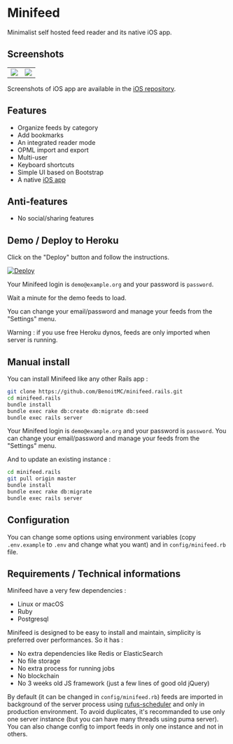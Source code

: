 # Minifeed

Minimalist self hosted feed reader and its native iOS app.

## Screenshots

<table>
  <tr>
    <td>
      <a href="https://benoitmc.github.io/blobs/minifeed.rails/entries.png">
        <img src="https://benoitmc.github.io/blobs/minifeed.rails/entries.png" />
      </a>
    </td>
    <td>
      <a href="https://benoitmc.github.io/blobs/minifeed.rails/entry.png">
        <img src="https://benoitmc.github.io/blobs/minifeed.rails/entry.png" />
      </a>
    </td>
  </tr>
</table>


Screenshots of iOS app are available in the [iOS repository](https://github.com/BenoitMC/minifeed.ios).



## Features

- Organize feeds by category
- Add bookmarks
- An integrated reader mode
- OPML import and export
- Multi-user
- Keyboard shortcuts
- Simple UI based on Bootstrap
- A native [iOS app](https://github.com/BenoitMC/minifeed.ios)



## Anti-features

- No social/sharing features



## Demo / Deploy to Heroku

Click on the "Deploy" button and follow the instructions.

[![Deploy](https://www.herokucdn.com/deploy/button.svg)](https://heroku.com/deploy?template=https://github.com/benoitmc/minifeed.rails/tree/master)

Your Minifeed login is `demo@example.org` and your password is `password`.

Wait a minute for the demo feeds to load.

You can change your email/password and manage your feeds from the "Settings" menu.

Warning : if you use free Heroku dynos, feeds are only imported when server is running.



## Manual install

You can install Minifeed like any other Rails app :

```sh
git clone https://github.com/BenoitMC/minifeed.rails.git
cd minifeed.rails
bundle install
bundle exec rake db:create db:migrate db:seed
bundle exec rails server
```

Your Minifeed login is `demo@example.org` and your password is `password`.
You can change your email/password and manage your feeds from the "Settings" menu.

And to update an existing instance :


```sh
cd minifeed.rails
git pull origin master
bundle install
bundle exec rake db:migrate
bundle exec rails server
```



## Configuration

You can change some options using environment variables (copy `.env.example` to `.env` and change what you want) and in `config/minifeed.rb` file.



## Requirements / Technical informations

Minifeed have a very few dependencies :

- Linux or macOS
- Ruby
- Postgresql

Minifeed is designed to be easy to install and maintain, simplicity is preferred over performances.
So it has :

- No extra dependencies like Redis or ElasticSearch
- No file storage
- No extra process for running jobs
- No blockchain
- No 3 weeks old JS framework (just a few lines of good old jQuery)

By default (it can be changed in `config/minifeed.rb`) feeds are imported in background of the server process
using [rufus-scheduler](https://github.com/jmettraux/rufus-scheduler)
and only in production environment.
To avoid duplicates, it's recommanded to use only one server instance (but you can have many threads using puma server).
You can also change config to import feeds in only one instance and not in others.
